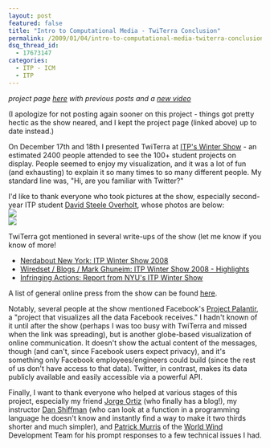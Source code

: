 ```yaml
---
layout: post
featured: false
title: "Intro to Computational Media - TwiTerra Conclusion"
permalink: /2009/01/04/intro-to-computational-media-twiterra-conclusion/
dsq_thread_id:
  - 17673147
categories:
  - ITP - ICM
  - ITP
---
```

*project page [here][1] with previous posts and a [new video][2]*

(I apologize for not posting again sooner on this project - things got pretty hectic as the show neared, and I kept the project page (linked above) up to date instead.)

On December 17th and 18th I presented TwiTerra at [ITP's Winter Show][3] - an estimated 2400 people attended to see the 100+ student projects on display. People seemed to enjoy my visualization, and it was a lot of fun (and exhausting) to explain it so many times to so many different people. My standard line was, "Hi, are you familiar with Twitter?"

I'd like to thank everyone who took pictures at the show, especially second-year ITP student [David Steele Overholt][4], whose photos are below:  
[<img src="http://farm4.static.flickr.com/3027/3132063946_261b294802.jpg">][5]  
[<img src="http://farm4.static.flickr.com/3114/3132048006_2578af0357.jpg">][6]

TwiTerra got mentioned in several write-ups of the show (let me know if you know of more!

* [Nerdabout New York: ITP Winter Show 2008][7]
* [Wiredset / Blogs / Mark Ghuneim: ITP Winter Show 2008 - Highlights][8]
* [Infringing Actions: Report from NYU's ITP Winter Show][9]

A list of general online press from the show can be found [here][10].

Notably, several people at the show mentioned Facebook's [Project Palantir][11], a "project that visualizes all the data Facebook receives." I hadn't known of it until after the show (perhaps I was too busy with TwiTerra and missed when the link was spreading), but is another globe-based visualization of online communication. It doesn't show the actual content of the messages, though (and can't, since Facebook users expect privacy), and it's something only Facebook employees/engineers could build (since the rest of us don't have access to that data). Twitter, in contrast, makes its data publicly available and easily accessible via a powerful API.

Finally, I want to thank everyone who helped at various stages of this project, especially my friend [Jorge Ortiz][12] (who finally has a blog!), my instructor [Dan Shiffman][13] (who can look at a function in a programming language he doesn't know and instantly find a way to make it two thirds shorter and much simpler), and [Patrick Murris][14] of the [World Wind][15] Development Team for his prompt responses to a few technical issues I had.

 [1]: /twiterra/
 [2]: http://vimeo.com/2557642
 [3]: http://itp.nyu.edu/shows/winter2008/
 [4]: http://www.davidoverholt.com
 [5]: http://flickr.com/photos/doverholt/3132063946/in/set-72157611450040570/
 [6]: http://flickr.com/photos/doverholt/3132048006/in/set-72157611450040570/
 [7]: http://blogs.discovery.com/nerdabout_new_york/2008/12/i-have-visited.html
 [8]: http://wiredset.com/blogs/markghuneim/2008/12/itp-winter-show-2008.html
 [9]: http://infringingactions.blogspot.com/2008/12/report-from-nyus-itp-winter-show.html
 [10]: http://itp.nyu.edu/sigs/news/this-week-itp-winter-show-2008/
 [11]: http://www.facebook.com/video/video.php?v=37403547074
 [12]: http://uncountablymany.blogspot.com/
 [13]: http://learningprocessing.com/
 [14]: http://patmurris.blogspot.com/search/label/World%20Wind
 [15]: http://worldwindcentral.com/
